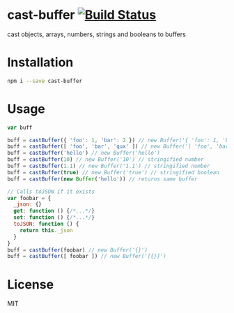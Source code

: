 # cast-buffer [![Build Status](https://travis-ci.org/tjmehta/cast-buffer.svg?branch=master)](https://travis-ci.org/tjmehta/cast-buffer)
cast objects, arrays, numbers, strings and booleans to buffers

# Installation
```bash
npm i --save cast-buffer
```

# Usage
```js
var buff

buff = castBuffer({ 'foo': 1, 'bar': 2 }) // new Buffer('{ 'foo': 1, 'bar': 2 }')
buff = castBuffer([ 'foo', 'bar', 'qux' ]) // new Buffer('[ 'foo', 'bar', 'qux' ]')
buff = castBuffer('hello') // new Buffer('hello')
buff = castBuffer(10) // new Buffer('10') // stringified number
buff = castBuffer(1.1) // new Buffer('1.1') // stringified number
buff = castBuffer(true) // new Buffer('true') // stringified boolean
buff = castBuffer(new Buffer('hello')) // returns same buffer

// Calls toJSON if it exists
var foobar = {
  _json: {}
  get: function () {/*...*/}
  set: function () {/*...*/}
  toJSON: function () {
    return this._json
  }
}
buff = castBuffer(foobar) // new Buffer('{}')
buff = castBuffer([ foobar ]) // new Buffer('[{}]')
```

# License
MIT
